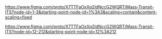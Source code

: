 https://www.figma.com/proto/X7TTFaOxXq2IdNccG2WQRT/Mass-Transit-ITS?node-id=1-3&starting-point-node-id=1%3A3&scaling=contain&content-scaling=fixed

https://www.figma.com/proto/X7TTFaOxXq2IdNccG2WQRT/Mass-Transit-ITS?node-id=12-212&starting-point-node-id=12%3A212
